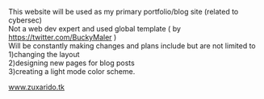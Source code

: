 This website will be used as my primary portfolio/blog site (related to cybersec)
<br>Not a web dev expert and used global template ( by https://twitter.com/BuckyMaler )<br>
Will be constantly making changes and plans include but are not limited to 
<br>1)changing the layout<br>
2)designing new pages for blog posts
<br>3)creating a light mode color scheme.<br>
                                           

www.zuxarido.tk
